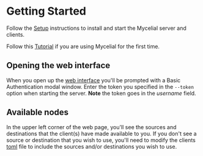 # Getting Started

Follow the [Setup](./Setup.md) instructions to install and start the Mycelial
server and clients.

Follow this [Tutorial](./Tutorial.md) if you are using Mycelial for the first
time.

## Opening the web interface

When you open up the [web interface](http://localhost:8080) you'll be prompted
with a Basic Authentication modal window. Enter the token you specified in the
`--token` option when starting the server. **Note** the token goes in the
_username_ field.

## Available nodes

In the upper left corner of the web page, you'll see the sources and
destinations that the client(s) have made available to you. If you don't see a 
source or destination that you wish to use, you'll need to modify the clients
[toml](../myceliald/config.example.toml) file to include the sources and/or
destinations you wish to use.
